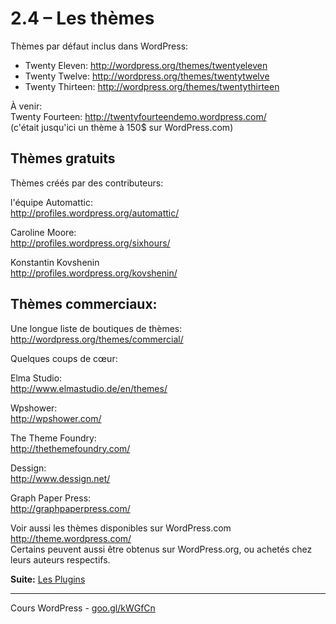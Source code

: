 # 2.4 – Les thèmes

Thèmes par défaut inclus dans WordPress:

* Twenty Eleven: http://wordpress.org/themes/twentyeleven
* Twenty Twelve: http://wordpress.org/themes/twentytwelve
* Twenty Thirteen: http://wordpress.org/themes/twentythirteen

À venir:<br/>
Twenty Fourteen: http://twentyfourteendemo.wordpress.com/<br/>
(c'était jusqu'ici un thème à 150$ sur WordPress.com)


## Thèmes gratuits 
Thèmes créés par des contributeurs:

l'équipe Automattic:<br/>
http://profiles.wordpress.org/automattic/

Caroline Moore:<br/>
http://profiles.wordpress.org/sixhours/

Konstantin Kovshenin<br/>
http://profiles.wordpress.org/kovshenin/

## Thèmes commerciaux:
Une longue liste de boutiques de thèmes:<br/>
http://wordpress.org/themes/commercial/

Quelques coups de cœur:

Elma Studio:<br/>
http://www.elmastudio.de/en/themes/

Wpshower:<br/>
http://wpshower.com/

The Theme Foundry:<br/>
http://thethemefoundry.com/

Dessign:<br/>
http://www.dessign.net/

Graph Paper Press:<br/>
http://graphpaperpress.com/

Voir aussi les thèmes disponibles sur WordPress.com<br/>
http://theme.wordpress.com/<br/>
Certains peuvent aussi être obtenus sur WordPress.org, ou achetés chez leurs auteurs respectifs.

**Suite:** [Les Plugins](05-Plugins.md)

******

Cours WordPress - [goo.gl/kWGfCn](https://github.com/ms-studio/cours-WP-fr/)
